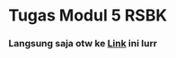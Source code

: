 # Tugas Modul 5 RSBK

### Langsung saja otw ke [Link](http://fitrarsbk1911.web.app/ "Daftar Negara di Dunia") ini lurr